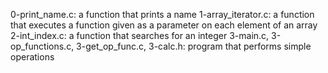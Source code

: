 0-print_name.c: a function that prints a name
1-array_iterator.c: a function that executes a function given as a parameter on each element of an array
2-int_index.c: a function that searches for an integer
3-main.c, 3-op_functions.c, 3-get_op_func.c, 3-calc.h: program that performs simple operations
